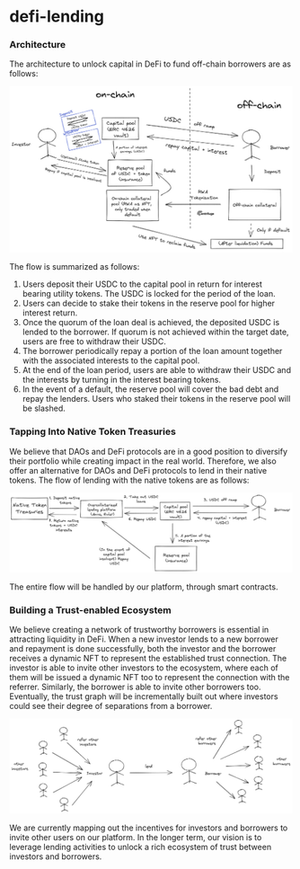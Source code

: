 # defi-lending

### Architecture

The architecture to unlock capital in DeFi to fund off-chain borrowers are as follows:

![architecture diagram](assets/architecture.png)

The flow is summarized as follows:
1. Users deposit their USDC to the capital pool in return for interest bearing utility tokens. The USDC is locked for the period of the loan. 
2. Users can decide to stake their tokens in the reserve pool for higher interest return.
2. Once the quorum of the loan deal is achieved, the deposited USDC is lended to the borrower. If quorum is not achieved within the target date, users are free to withdraw their USDC.
3. The borrower periodically repay a portion of the loan amount together with the associated interests to the capital pool.
4. At the end of the loan period, users are able to withdraw their USDC and the interests by turning in the interest bearing tokens. 
5. In the event of a default, the reserve pool will cover the bad debt and repay the lenders. Users who staked their tokens in the reserve pool will be slashed. 

### Tapping Into Native Token Treasuries

We believe that DAOs and DeFi protocols are in a good position to diversify their portfolio while creating impact in the real world. Therefore, we also offer an alternative for DAOs and DeFi protocols to lend in their native tokens. The flow of lending with the native tokens are as follows: 

![native token flow](assets/native-token.png)

The entire flow will be handled by our platform, through smart contracts. 

### Building a Trust-enabled Ecosystem

We believe creating a network of trustworthy borrowers is essential in attracting liquidity in DeFi. When a new investor lends to a new borrower and repayment is done successfully, both the investor and the borrower receives a dynamic NFT to represent the established trust connection. The investor is able to invite other investors to the ecosystem, where each of them will be issued a dynamic NFT too to represent the connection with the referrer. Similarly, the borrower is able to invite other borrowers too. Eventually, the trust graph will be incrementally built out where investors could see their degree of separations from a borrower. 

![trust graph](assets/trust-graph.png)

We are currently mapping out the incentives for investors and borrowers to invite other users on our platform. In the longer term, our vision is to leverage lending activities to unlock a rich ecosystem of trust between investors and borrowers. 
